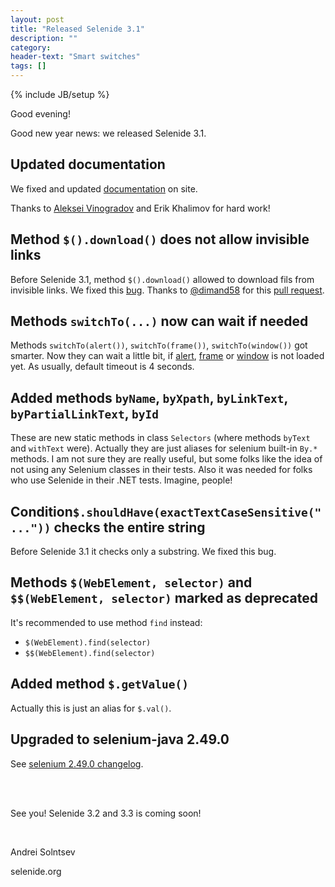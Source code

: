 ```yaml
---
layout: post
title: "Released Selenide 3.1"
description: ""
category:
header-text: "Smart switches"
tags: []
---
```

{% include JB/setup %}

Good evening!

Good new year news: we released Selenide 3.1. 

## Updated documentation

We fixed and updated [documentation](/documentation.html) on site.

Thanks to [Aleksei Vinogradov](https://github.com/vinogradoff) and Erik Khalimov for hard work!


## Method `$().download()` does not allow invisible links

Before Selenide 3.1, method `$().download()` allowed to download fils from invisible links.
We fixed this [bug](https://github.com/codeborne/selenide/issues/263). 
Thanks to [@dimand58](https://github.com/dimand58) for this [pull request](https://github.com/codeborne/selenide/pull/264). 

## Methods `switchTo(...)` now can wait if needed

Methods `switchTo(alert())`, `switchTo(frame())`, `switchTo(window())` got smarter. Now they can wait a little bit, if 
[alert](https://github.com/codeborne/selenide/issues/206), [frame](https://github.com/codeborne/selenide/issues/206) 
or [window](https://github.com/codeborne/selenide/issues/271) is not loaded yet. As usually, default timeout is 4 seconds. 

## Added methods `byName`, `byXpath`, `byLinkText`, `byPartialLinkText`, `byId` 

These are new static methods in class `Selectors` (where methods `byText` and `withText` were).
Actually they are just aliases for selenium built-in `By.*` methods.
I am not sure they are really useful, but some folks like the idea of not using any Selenium classes in their tests.
Also it was needed for folks who use Selenide in their .NET tests. Imagine, people!

## Condition`$.shouldHave(exactTextCaseSensitive("..."))` checks the entire string

Before Selenide 3.1 it checks only a substring. We fixed this bug.

## Methods `$(WebElement, selector)` and `$$(WebElement, selector)` marked as deprecated

It's recommended to use method `find` instead:

 * `$(WebElement).find(selector)`
 * `$$(WebElement).find(selector)`

## Added method `$.getValue()`

Actually this is just an alias for `$.val()`.

## Upgraded to selenium-java 2.49.0

See [selenium 2.49.0 changelog](https://raw.githubusercontent.com/SeleniumHQ/selenium/master/java/CHANGELOG).

<br/>
<br/>

See you!
Selenide 3.2 and 3.3 is coming soon!

<br/>

Andrei Solntsev

selenide.org

